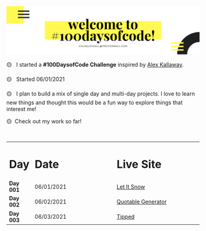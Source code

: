 <a href='https://github.com/chloeloveall'>![#100DaysOfCode](assets/100daysofcodewelcome.png)</a>

🟡 &nbsp; I started a **#100DaysofCode Challenge** inspired by <a href='https://github.com/kallaway'>Alex Kallaway</a>.

🟡 &nbsp; Started 06/01/2021

🟡 &nbsp; I plan to build a mix of single day and multi-day projects. I love to learn new things and thought this would be a fun way to explore things that interest me! 

🟡 &nbsp;Check out my work so far!

#

<p id="table"><p>

<table>
  <tr>
    <td style='width: 200px;'> <h1>Day</h1> </td>
    <td> <h1 style='width: 200px;'>Date</h1> </td>
    <td> <h1 style='width: 250px;'>Live Site</h1> </td>
    <td> <h1 style='width: 250px;'>Repo</h1> </td>
  </tr>
  <tr>
    <td> <b> Day 001 </b> </td>
    <td> 06/01/2021 </td>
    <td> <a href='https://let-it-snow.vercel.app/'>Let It Snow</a> </td>
    <td> <a href='https://github.com/chloeloveall/let-it-snow'>Let It Snow GitHub Repo</a> </td>
  </tr>
  <tr>
    <td> <b> Day 002 </b> </td>
    <td> 06/02/2021 </td>
    <td> <a href='https://quotable-generator.vercel.app/'>Quotable Generator</a> </td>
     <td> <a href='https://github.com/chloeloveall/quotable-generator'>Quotable Generator GitHub Repo</a> </td>
  </tr>
  <tr>
    <td> <b> Day 003 </b> </td>
    <td> 06/03/2021 </td>
     <td> <a href='https://tipped-neon.vercel.app/'>Tipped</a> </td>
    <td> <a href='https://github.com/chloeloveall/tipped'>Tipped GitHub Repo</a> </td>
  </tr>
</table>